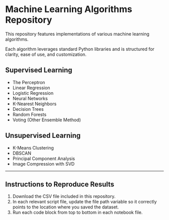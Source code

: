 # Machine Learning Algorithms Repository

This repository features implementations of various machine learning algorithms.

Each algorithm leverages standard Python libraries and is structured for clarity, ease of use, and customization.

## Supervised Learning

- The Perceptron  
- Linear Regression  
- Logistic Regression  
- Neural Networks  
- K-Nearest Neighbors  
- Decision Trees  
- Random Forests  
- Voting (Other Ensemble Method)

## Unsupervised Learning

- K-Means Clustering  
- DBSCAN  
- Principal Component Analysis  
- Image Compression with SVD



---

## Instructions to Reproduce Results

1. Download the CSV file included in this repository.  
2. In each relevant script file, update the file path variable so it correctly points to the location where you saved the dataset.  
3. Run each code block from top to bottom in each notebook file.
